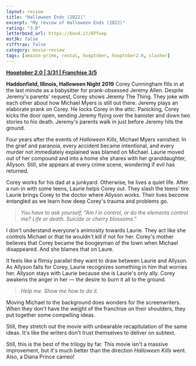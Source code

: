 ```yaml
---
layout: review
title: "Halloween Ends (2022)"
excerpt: "My review of Halloween Ends (2022)"
rating: "3.0"
letterboxd_url: https://boxd.it/6Pfuep
mst3k: false
rifftrax: false
category: movie-review
tags: [amazon-prime, rental, hooptober, hooptober2.0, slasher]
---
```


<b><a href="https://boxd.it/pRPis/detail" title="Hooptober 2.0 | 3/31 | Franchise 3/5" target="_blank" rel="noopener">Hooptober 2.0 | 3/31 | Franchise 3/5</a></b>

<b>Haddonfield, Illinois, Halloween Night 2019</b>
Corey Cunningham fills in at the last minute as a babysitter for prank-obsessed Jeremy Allen. Despite Jeremy's parents' request, Corey shows Jeremy The Thing. They joke with each other about how Michael Myers is still out there. Jeremy plays an elaborate prank on Corey. He locks Corey in the attic. Panicking, Corey kicks the door open, sending Jeremy flying over the banister and down two stories to his death. Jeremy's parents walk in just before Jeremy hits the ground.

Four years after the events of <i>Halloween Kills</i>, Michael Myers vanished. In the grief and paranoia, every accident became intentional, and every murder not immediately explained was blamed on Michael. Laurie moved out of her compound and into a home she shares with her granddaughter, Allyson. Still, she appears at every crime scene, wondering if evil has returned.

Corey works for his dad at a junkyard. Otherwise, he lives a quiet life. After a run-in with some teens, Laurie helps Corey out. They slash the teens' tire. Laurie brings Corey to the doctor where Allyson works. Their lives become entangled as we learn how deep Corey's trauma and problems go.

<blockquote><i>You have to ask yourself, "Am I in control, or do the elements control me? Life or death. Suicide or cherry blossoms."</i></blockquote>I don't understand everyone's animosity towards Laurie. They act like she controls Michael or that he wouldn't kill if not for her. Corey's mother believes that Corey became the boogeyman of the town when Michael disappeared. And she blames that on Laure.

It feels like a flimsy parallel they want to draw between Laurie and Allyson. As Allyson falls for Corey, Laurie recognizes something in him that worries her. Allyson stays with Laurie because she is Laurie's only ally. Corey awakens the anger in her — the desire to burn it all to the ground.

<blockquote><i>Help me. Show me how to do it.</i></blockquote>Moving Michael to the background does wonders for the screenwriters. When they don't have the weight of the franchise on their shoulders, they put together some compelling ideas.

Still, they stretch out the movie with unbearable recapitulation of the same ideas. It's like the writers don't trust themselves to deliver on subtext.

Still, this is the best of the trilogy by far. This movie isn't a massive improvement, but it's much better than the direction <i>Halloween Kills</i> went. Also, a Diana Prince cameo!
